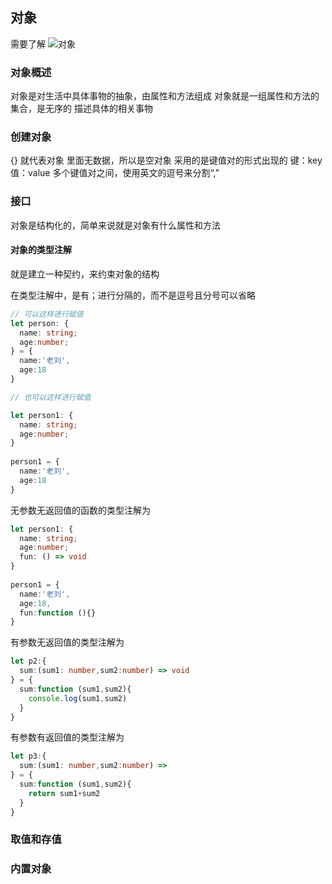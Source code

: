 ## 对象
需要了解
![对象](https://cdn.jsdelivr.net/gh/Vixcity/FigureBed/img/20220111171845.png)

### 对象概述

对象是对生活中具体事物的抽象，由属性和方法组成
对象就是一组属性和方法的集合，是无序的
描述具体的相关事物

### 创建对象

{} 就代表对象
里面无数据，所以是空对象
采用的是键值对的形式出现的
键：key
值：value
多个键值对之间，使用英文的逗号来分割“,”

### 接口

对象是结构化的，简单来说就是对象有什么属性和方法

#### 对象的类型注解
就是建立一种契约，来约束对象的结构

在类型注解中，是有；进行分隔的，而不是逗号且分号可以省略
```ts
// 可以这样进行赋值
let person: {  
  name: string;  
  age:number;  
} = {  
  name:'老刘',  
  age:18  
}

// 也可以这样进行赋值

let person1: {  
  name: string;  
  age:number;  
}  
  
person1 = {  
  name:'老刘',  
  age:18  
}
```

无参数无返回值的函数的类型注解为
```ts
let person1: {  
  name: string;  
  age:number;  
  fun: () => void  
}  
  
person1 = {  
  name:'老刘',  
  age:18,  
  fun:function (){}  
}
```

有参数无返回值的类型注解为
```ts
let p2:{  
  sum:(sum1: number,sum2:number) => void  
} = {  
  sum:function (sum1,sum2){  
	console.log(sum1,sum2) 
  }
}
```

有参数有返回值的类型注解为
```ts
let p3:{
  sum:(sum1: number,sum2:number) => 
} = {  
  sum:function (sum1,sum2){  
	return sum1+sum2  
  }  
}
```

### 取值和存值

### 内置对象